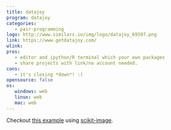 ```yaml
---
title: datajoy
program: datajoy
categories:
   - pair-programming
logo: http://www.similars.io/img/logo/datajoy_69597.png
link: https://www.getdatajoy.com/
wlink:
pros:
   - editor and ipython/R terminal which your own packages
   - share projects with link/no account needed.
cons:
   - it's closing *down*! :(
opensource: false
os:
   windows: web
   linux: web
   mac: web
---
```


Checkout
[this example](https://www.getdatajoy.com/project/55e192d061caf1ed47d39dd3)
using [scikit-image](http://scikit-image.org/).
